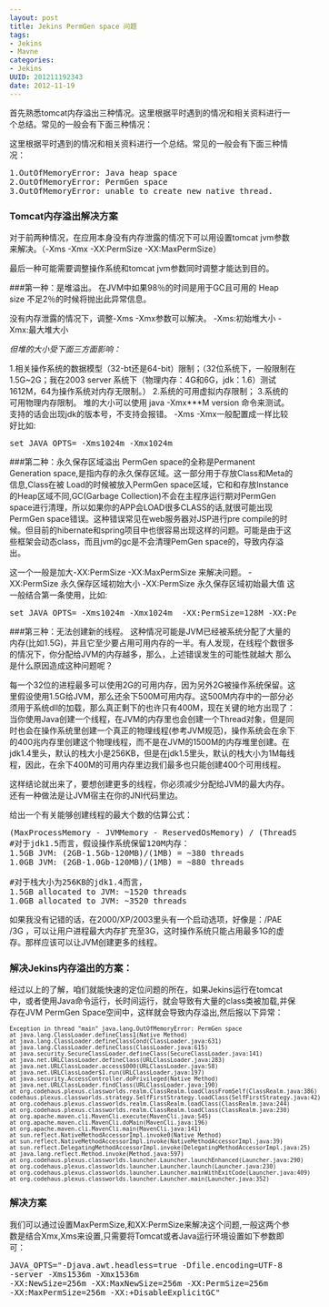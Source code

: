```yaml
---
layout: post
title: Jekins PermGen space 问题
tags: 
- Jekins
- Mavne
categories:
- Jekins
UUID: 201211192343
date: 2012-11-19
---
```


首先熟悉tomcat内存溢出三种情况。这里根据平时遇到的情况和相关资料进行一个总结。常见的一般会有下面三种情况：

这里根据平时遇到的情况和相关资料进行一个总结。常见的一般会有下面三种情况：
<pre>
1.OutOfMemoryError: Java heap space
2.OutOfMemoryError: PermGen space
3.OutOfMemoryError: unable to create new native thread.
</pre>

### Tomcat内存溢出解决方案

对于前两种情况，在应用本身没有内存泄露的情况下可以用设置tomcat jvm参数来解决。（-Xms -Xmx -XX:PermSize  -XX:MaxPermSize）

最后一种可能需要调整操作系统和tomcat jvm参数同时调整才能达到目的。

###第一种：是堆溢出。
在JVM中如果98％的时间是用于GC且可用的 Heap size 不足2％的时候将抛出此异常信息。

没有内存泄露的情况下，调整-Xms -Xmx参数可以解决。
-Xms:初始堆大小
-Xmx:最大堆大小

*但堆的大小受下面三方面影响：*

1.相关操作系统的数据模型（32-bt还是64-bit）限制；（32位系统下，一般限制在1.5G~2G；我在2003 server 系统下（物理内存：4G和6G，jdk：1.6）测试 1612M，64为操作系统对内存无限制。）
2.系统的可用虚拟内存限制；
3.系统的可用物理内存限制。
堆的大小可以使用 java -Xmx***M  version 命令来测试。支持的话会出现jdk的版本号，不支持会报错。
-Xms -Xmx一般配置成一样比较好比如:
<pre>
set JAVA_OPTS= -Xms1024m -Xmx1024m
</pre>

###第二种：永久保存区域溢出
PermGen space的全称是Permanent Generation space,是指内存的永久保存区域。这一部分用于存放Class和Meta的信息,Class在被 Load的时候被放入PermGen space区域，它和和存放Instance的Heap区域不同,GC(Garbage Collection)不会在主程序运行期对PermGen space进行清理，所以如果你的APP会LOAD很多CLASS的话,就很可能出现PermGen space错误。这种错误常见在web服务器对JSP进行pre compile的时候。但目前的hibernate和spring项目中也很容易出现这样的问题。可能是由于这些框架会动态class，而且jvm的gc是不会清理PemGen space的，导致内存溢出。

这一个一般是加大-XX:PermSize  -XX:MaxPermSize 来解决问题。
-XX:PermSize 永久保存区域初始大小
-XX:PermSize 永久保存区域初始最大值
这一般结合第一条使用，比如:
<pre>
set JAVA_OPTS= -Xms1024m -Xmx1024m  -XX:PermSize=128M -XX:PermSize=256M
</pre>

###第三种：无法创建新的线程。
这种情况可能是JVM已经被系统分配了大量的内存(比如1.5G)，并且它至少要占用可用内存的一半。有人发现，在线程个数很多的情况下，你分配给JVM的内存越多，那么，上述错误发生的可能性就越大
那么是什么原因造成这种问题呢？

每一个32位的进程最多可以使用2G的可用内存，因为另外2G被操作系统保留。这里假设使用1.5G给JVM，那么还余下500M可用内存。这500M内存中的一部分必须用于系统dll的加载，那么真正剩下的也许只有400M，现在关键的地方出现了：当你使用Java创建一个线程，在JVM的内存里也会创建一个Thread对象，但是同时也会在操作系统里创建一个真正的物理线程(参考JVM规范)，操作系统会在余下的400兆内存里创建这个物理线程，而不是在JVM的1500M的内存堆里创建。在jdk1.4里头，默认的栈大小是256KB，但是在jdk1.5里头，默认的栈大小为1M每线程，因此，在余下400M的可用内存里边我们最多也只能创建400个可用线程。

这样结论就出来了，要想创建更多的线程，你必须减少分配给JVM的最大内存。还有一种做法是让JVM宿主在你的JNI代码里边。

给出一个有关能够创建线程的最大个数的估算公式：
<pre>
(MaxProcessMemory - JVMMemory - ReservedOsMemory) / (ThreadStackSize) = Number of threads
#对于jdk1.5而言，假设操作系统保留120M内存：
1.5GB JVM: (2GB-1.5Gb-120MB)/(1MB) = ~380 threads
1.0GB JVM: (2GB-1.0Gb-120MB)/(1MB) = ~880 threads

#对于栈大小为256KB的jdk1.4而言，
1.5GB allocated to JVM: ~1520 threads
1.0GB allocated to JVM: ~3520 threads 
</pre>

如果我没有记错的话，在2000/XP/2003里头有一个启动选项，好像是：/PAE /3G ，可以让用户进程最大内存扩充至3G，这时操作系统只能占用最多1G的虚存。那样应该可以让JVM创建更多的线程。

### 解决Jekins内存溢出的方案：
经过以上的了解，咱们就能快速的定位问题的所在，如果Jekins运行在tomcat中，或者使用Java命令运行，长时间运行，就会导致有大量的class类被加载,并保存在JVM PermGen Space空间中，这样就会导致内存溢出,然后报以下异常：
<pre id="java" style="font-size:10px; width:560px">
Exception in thread "main" java.lang.OutOfMemoryError: PermGen space
at java.lang.ClassLoader.defineClass1(Native Method)
at java.lang.ClassLoader.defineClassCond(ClassLoader.java:631)
at java.lang.ClassLoader.defineClass(ClassLoader.java:615)
at java.security.SecureClassLoader.defineClass(SecureClassLoader.java:141)
at java.net.URLClassLoader.defineClass(URLClassLoader.java:283)
at java.net.URLClassLoader.access$000(URLClassLoader.java:58)
at java.net.URLClassLoader$1.run(URLClassLoader.java:197)
at java.security.AccessController.doPrivileged(Native Method)
at java.net.URLClassLoader.findClass(URLClassLoader.java:190)
at org.codehaus.plexus.classworlds.realm.ClassRealm.loadClassFromSelf(ClassRealm.java:386)
codehaus.plexus.classworlds.strategy.SelfFirstStrategy.loadClass(SelfFirstStrategy.java:42)
at org.codehaus.plexus.classworlds.realm.ClassRealm.loadClass(ClassRealm.java:244)
at org.codehaus.plexus.classworlds.realm.ClassRealm.loadClass(ClassRealm.java:230)
at org.apache.maven.cli.MavenCli.execute(MavenCli.java:545)
at org.apache.maven.cli.MavenCli.doMain(MavenCli.java:196)
at org.apache.maven.cli.MavenCli.main(MavenCli.java:141)
at sun.reflect.NativeMethodAccessorImpl.invoke0(Native Method)
at sun.reflect.NativeMethodAccessorImpl.invoke(NativeMethodAccessorImpl.java:39)
at sun.reflect.DelegatingMethodAccessorImpl.invoke(DelegatingMethodAccessorImpl.java:25)
at java.lang.reflect.Method.invoke(Method.java:597)
at org.codehaus.plexus.classworlds.launcher.Launcher.launchEnhanced(Launcher.java:290)
at org.codehaus.plexus.classworlds.launcher.Launcher.launch(Launcher.java:230)
at org.codehaus.plexus.classworlds.launcher.Launcher.mainWithExitCode(Launcher.java:409)
at org.codehaus.plexus.classworlds.launcher.Launcher.main(Launcher.java:352)
</pre>

### 解决方案
我们可以通过设置MaxPermSize,和XX:PermSize来解决这个问题,一般这两个参数是结合Xmx,Xms来设置,只需要将Tomcat或者Java运行环境设置如下参数即可：

<pre id="bash">
JAVA_OPTS="-Djava.awt.headless=true -Dfile.encoding=UTF-8 
-server -Xms1536m -Xmx1536m
-XX:NewSize=256m -XX:MaxNewSize=256m -XX:PermSize=256m 
-XX:MaxPermSize=256m -XX:+DisableExplicitGC" 
</pre>
